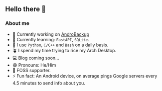 ## Hello there 👋

<!--
**CorpseCoder/CorpseCoder** is a ✨ _special_ ✨ repository because its `README.md` (this file) appears on your GitHub profile.

Here are some ideas to get you started:
-->
### About me
- 🔭 Currently working on [AndroBackup](https://github.com/CorpseCoder/AndroBackup)
- 📖 Currently learning: `FastAPI`, `SQLite`.
- 💬 I use `Python`, `C/C++` and `Bash` on a daily basis.
- 🪴 I spend my time trying to rice my Arch Desktop.
- 💻 Blog coming soon...
- 😄 Pronouns: He/Him
- 🤩 FOSS supporter.
- ⚡ Fun fact: An Android device, on average pings Google servers every 4.5 minutes to send info about you.
